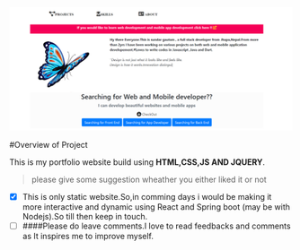 !["overview"](./layout.png)

#Overview of Project

This is my portfolio website build using **HTML,CSS,JS AND JQUERY**.


>please give some suggestion wheather you either liked it or not
- [x] This is only static website.So,in comming days i would be making it more interactive and dynamic using React and Spring boot (may be with Nodejs).So till then keep in touch.
- [ ] ####Please do leave comments.I love to read feedbacks and comments as It inspires me to improve myself.
